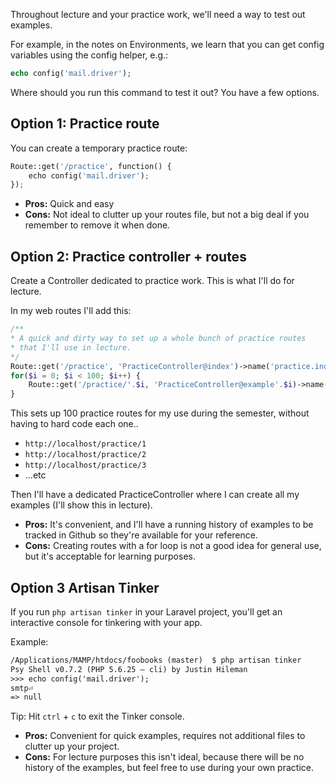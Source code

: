Throughout lecture and your practice work, we'll need a way to test out examples.

For example, in the notes on Environments, we learn that you can get config variables using the config helper, e.g.:

```php
echo config('mail.driver');
```

Where should you run this command to test it out? You have a few options.


## Option 1: Practice route
You can create a temporary practice route:

```py
Route::get('/practice', function() {
    echo config('mail.driver');
});
```

+ __Pros:__ Quick and easy
+ __Cons:__ Not ideal to clutter up your routes file, but not a big deal if you remember to remove it when done.


## Option 2: Practice controller + routes
Create a Controller dedicated to practice work. This is what I'll do for lecture.

In my web routes I'll add this:

```php
/**
* A quick and dirty way to set up a whole bunch of practice routes
* that I'll use in lecture.
*/
Route::get('/practice', 'PracticeController@index')->name('practice.index');
for($i = 0; $i < 100; $i++) {
    Route::get('/practice/'.$i, 'PracticeController@example'.$i)->name('practice.example'.$i);
}
```

This sets up 100 practice routes for my use during the semester, without having to hard code each one..

+ `http://localhost/practice/1`
+ `http://localhost/practice/2`
+ `http://localhost/practice/3`
+ ...etc

Then I'll have a dedicated PracticeController where I can create all my examples (I'll show this in lecture).

+ __Pros:__ It's convenient, and I'll have a running history of examples to be tracked in Github so they're available for your reference.
+ __Cons:__ Creating routes with a for loop is not a good idea for general use, but it's acceptable for learning purposes.



## Option 3 Artisan Tinker
If you run `php artisan tinker` in your Laravel project, you'll get an interactive console for tinkering with your app.

Example:

```xml
/Applications/MAMP/htdocs/foobooks (master)  $ php artisan tinker
Psy Shell v0.7.2 (PHP 5.6.25 — cli) by Justin Hileman
>>> echo config('mail.driver');
smtp⏎
=> null
```

Tip: Hit `ctrl` + `c` to exit the Tinker console.

+ __Pros:__ Convenient for quick examples, requires not additional files to clutter up your project.
+ __Cons:__ For lecture purposes this isn't ideal, because there will be no history of the examples, but feel free to use during your own practice.
